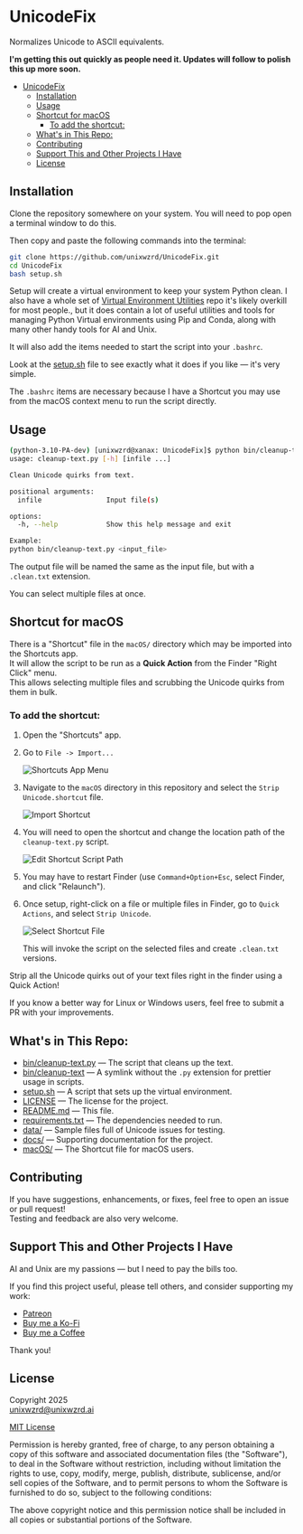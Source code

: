 # UnicodeFix

Normalizes Unicode to ASCII equivalents.

**I'm getting this out quickly as people need it. Updates will follow to polish this up more soon.**

- [UnicodeFix](#unicodefix)
  - [Installation](#installation)
  - [Usage](#usage)
  - [Shortcut for macOS](#shortcut-for-macos)
    - [To add the shortcut:](#to-add-the-shortcut)
  - [What's in This Repo:](#whats-in-this-repo)
  - [Contributing](#contributing)
  - [Support This and Other Projects I Have](#support-this-and-other-projects-i-have)
  - [License](#license)

## Installation

Clone the repository somewhere on your system. You will need to pop open a terminal window to do this.

Then copy and paste the following commands into the terminal:

```bash
git clone https://github.com/unixwzrd/UnicodeFix.git
cd UnicodeFix
bash setup.sh
```

Setup will create a virtual environment to keep your system Python clean. I also have a whole set of [Virtual Environment Utilities](https://github.com/unixwzrd/venvutil) repo  it's likely overkill for most people., but it does contain a lot of useful utilities and tools for managing Python Virtual environments using Pip and Conda, along with many other handy tools for AI and Unix.

It will also add the items needed to start the script into your `.bashrc`.

Look at the [setup.sh](setup.sh) file to see exactly what it does if you like — it's very simple.

The `.bashrc` items are necessary because I have a Shortcut you may use from the macOS context menu to run the script directly.

## Usage

```bash
(python-3.10-PA-dev) [unixwzrd@xanax: UnicodeFix]$ python bin/cleanup-text.py --help
usage: cleanup-text.py [-h] [infile ...]

Clean Unicode quirks from text.

positional arguments:
  infile                Input file(s)

options:
  -h, --help            Show this help message and exit

Example:
python bin/cleanup-text.py <input_file>
```

The output file will be named the same as the input file, but with a `.clean.txt` extension.

You can select multiple files at once.

## Shortcut for macOS

There is a "Shortcut" file in the `macOS/` directory which may be imported into the Shortcuts app.  
It will allow the script to be run as a **Quick Action** from the Finder "Right Click" menu.  
This allows selecting multiple files and scrubbing the Unicode quirks from them in bulk.

### To add the shortcut:

1. Open the "Shortcuts" app.

2. Go to `File -> Import...`

   ![Shortcuts App Menu](docs/Screenshot%202025-04-25%20at%2005.50.57.png)

3. Navigate to the `macOS` directory in this repository and select the `Strip Unicode.shortcut` file.

   ![Import Shortcut](docs/Screenshot%202025-04-25%20at%2005.51.54.png)

4. You will need to open the shortcut and change the location path of the `cleanup-text.py` script.

   ![Edit Shortcut Script Path](docs/Screenshot%202025-04-25%20at%2005.07.47.png)

5. You may have to restart Finder (use `Command+Option+Esc`, select Finder, and click "Relaunch").

6. Once setup, right-click on a file or multiple files in Finder, go to `Quick Actions`, and select `Strip Unicode`.

   ![Select Shortcut File](docs/Screenshot%202025-04-25%20at%2005.47.51.png)

   This will invoke the script on the selected files and create `.clean.txt` versions.

Strip all the Unicode quirks out of your text files right in the finder using a Quick Action!

If you know a better way for Linux or Windows users, feel free to submit a PR with your improvements.

## What's in This Repo:

- [bin/cleanup-text.py](bin/cleanup-text.py) — The script that cleans up the text.
- [bin/cleanup-text](bin/cleanup-text) — A symlink without the `.py` extension for prettier usage in scripts.
- [setup.sh](setup.sh) — A script that sets up the virtual environment.
- [LICENSE](LICENSE) — The license for the project.
- [README.md](README.md) — This file.
- [requirements.txt](requirements.txt) — The dependencies needed to run.
- [data/](data/) — Sample files full of Unicode issues for testing.
- [docs/](docs/) — Supporting documentation for the project.
- [macOS/](macOS/) — The Shortcut file for macOS users.

## Contributing

If you have suggestions, enhancements, or fixes, feel free to open an issue or pull request!  
Testing and feedback are also very welcome.

## Support This and Other Projects I Have

AI and Unix are my passions — but I need to pay the bills too.

If you find this project useful, please tell others, and consider supporting my work:

- [Patreon](https://www.patreon.com/unixwzrd)
- [Buy me a Ko-Fi](https://ko-fi.com/unixwzrd)
- [Buy me a Coffee](https://www.buymeacoffee.com/unixwzrd)

Thank you!

## License

Copyright 2025  
[unixwzrd@unixwzrd.ai](mailto:unixwzrd@unixwzrd.ai)

[MIT License](LICENSE)

Permission is hereby granted, free of charge, to any person obtaining a copy of this software and associated documentation files (the "Software"), to deal in the Software without restriction, including without limitation the rights to use, copy, modify, merge, publish, distribute, sublicense, and/or sell copies of the Software, and to permit persons to whom the Software is furnished to do so, subject to the following conditions:

The above copyright notice and this permission notice shall be included in all copies or substantial portions of the Software.